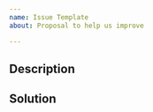 ```yaml
---
name: Issue Template
about: Proposal to help us improve

---
```


## Description

<!-- Provide a general summary of the issue or proposal. -->

## Solution

<!-- Any ideas how to implement the addition or change. -->
